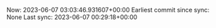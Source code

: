 Now: 2023-06-07 03:03:46.931607+00:00 Earliest commit since sync: None Last sync: 2023-06-07 00:29:18+00:00
